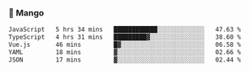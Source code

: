 ### 🥭 Mango

<!--START_SECTION:waka-->

```txt
JavaScript   5 hrs 34 mins   ████████████░░░░░░░░░░░░░   47.63 %
TypeScript   4 hrs 31 mins   █████████▓░░░░░░░░░░░░░░░   38.60 %
Vue.js       46 mins         █▓░░░░░░░░░░░░░░░░░░░░░░░   06.58 %
YAML         18 mins         ▓░░░░░░░░░░░░░░░░░░░░░░░░   02.66 %
JSON         17 mins         ▓░░░░░░░░░░░░░░░░░░░░░░░░   02.44 %
```

<!--END_SECTION:waka-->
